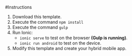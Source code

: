 #Instructions

1. Download this template.
2. Execute the command `npm install`
3. Execute the command `gulp`
4. Run Ionic:
   - `ionic serve` to test on the browser **(Gulp is running)**.
   - `ionic run android` to test on the device.
5. Modify this template and create your hybrid mobile app.
